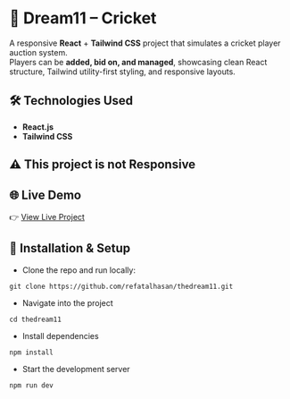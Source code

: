 # 🏏 Dream11 – Cricket

A responsive **React** + **Tailwind CSS** project that simulates a cricket player auction system.  
Players can be **added, bid on, and managed**, showcasing clean React structure, Tailwind utility-first styling, and responsive layouts.  


## 🛠️ Technologies Used  

- **React.js**
- **Tailwind CSS**

## ⚠️ This project is not Responsive 


## 🌐 Live Demo  

👉 [View Live Project](https://thedream11.netlify.app/)  


## 🔗 Installation & Setup  

- Clone the repo and run locally:  
```
git clone https://github.com/refatalhasan/thedream11.git
```
- Navigate into the project
```
cd thedream11
```
- Install dependencies
```
npm install
```
- Start the development server
```
npm run dev
```

